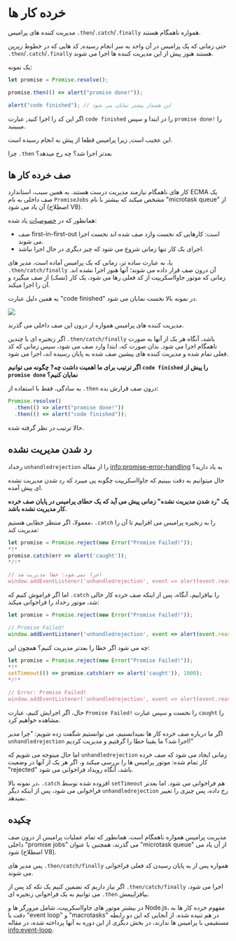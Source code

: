 
# خرده کار ها

مدیریت کننده های پرامیس `.then`/`.catch`/`.finally` همواره ناهمگام هستند.

حتی زمانی که یک پرامیس در آن واحد به سر انجام رسیده, کد هایی که در خطوط *زیرین* `.then`/`.catch`/`.finally` هستند هنوز پیش از این مدیریت کننده ها اجرا می شوند.

یک نمونه:

```js run
let promise = Promise.resolve();

promise.then(() => alert("promise done!"));

alert("code finished"); // این هشدار پیشتر نمایان می شود
```
اگر این کد را اجرا کنید, عبارت `code finished` را در ابتدا و سپس `promise done!` را میبینید.

این عجیب است, زیرا پرامیس قطعا از پیش به انجام رسیده است.

چرا `.then` بعدتر اجرا شد؟ چه رخ میدهد؟

## صف خرده کار ها

کار های ناهمگام نیازمند مدیریت درست هستند. به همین سبب، استاندارد ECMA یک صف داخلی به نام `PromiseJobs` مشخص میکند که بیشتر با نام "microtask queue" از آن یاد می شود (اصطلاح V8).

همانطور که در [خصوصیات](https://tc39.github.io/ecma262/#sec-jobs-and-job-queues) یاد شده:

- صف first-in-first-out است: کارهایی که نخست وارد صف شده اند نخست اجرا می شوند.
- اجرای یک کار تنها زمانی شروع می شود که چیز دیگری در حال اجرا نباشد.

یا، به عبارت ساده تر، زمانی که یک پرامیس آماده است، مدیر های `.then/catch/finally` آن درون صف قرار داده می شوند؛ آنها هنوز اجرا نشده اند. زمانی که موتور جاوااسکریپت از کد فعلی رها می شود، یک کار (تسک) از صف میگیرد و آن را اجرا میکند.

به همین دلیل عبارت "code finished" در نمونه بالا نخست نمایان می شود.

![](promiseQueue.svg)

مدیریت کننده های پرامیس همواره از درون این صف داخلی می گذرند.

اگر زنجیره ای با چندین `.then/catch/finally` باشد، آنگاه هر یک از آنها به صورت ناهمگام اجرا می شود. بدان صورت که، ابتدا وارد صف می شود، سپس زمانی که کد فعلی تمام شده و مدیریت کننده های پیشین صف شده به پایان رسیده اند، اجرا می شود.

**اگر ترتیب برای ما اهمیت داشت چه? چگونه می توانیم `code finished` را پیش از `promise done` نمایان کنیم؟**

به سادگی، فقط با استفاده از `.then` درون صف قرارش بده:

```js run
Promise.resolve()
  .then(() => alert("promise done!"))
  .then(() => alert("code finished"));
```

حالا ترتیب در نظر گرفته شده.

## رد شدن مدیریت نشده

رخداد `unhandledrejection` را از مقاله <info:promise-error-handling> به یاد دارید؟

حال میتوانیم به دقت ببینیم که جاوااسکریپت چگونه پی میبرد که رد شدن مدیریت نشده ای پیش آمده.

**یک "رد شدن مدیریت نشده" زمانی پیش می آید که یک حطای پرامیس در پایان صف خرده کار مدیریت نشده باشد.**

معمولا، اگر منتظر خطایی هستیم، `.catch` را به زنجیره پرامیس می افزاییم تا آن را مدیریت کند:

```js run
let promise = Promise.reject(new Error("Promise Failed!"));
*!*
promise.catch(err => alert('caught'));
*/!*

// اجرا نمی شود: خطا مدیریت شد
window.addEventListener('unhandledrejection', event => alert(event.reason));
```

اما اگر فراموش کنیم که `.catch` را بیافزاییم، آنگاه، پس از اینکه صف خرده کار خالی شد، موتور رخداد را فراخوانی میکند:

```js run
let promise = Promise.reject(new Error("Promise Failed!"));

// Promise Failed!
window.addEventListener('unhandledrejection', event => alert(event.reason));
```

چه می شود اگر خطا را بعدتر مدیریت کنیم؟ همچون این:

```js run
let promise = Promise.reject(new Error("Promise Failed!"));
*!*
setTimeout(() => promise.catch(err => alert('caught')), 1000);
*/!*

// Error: Promise Failed!
window.addEventListener('unhandledrejection', event => alert(event.reason));
```

حال، اگر اجرایش کنیم، عبارت `Promise Failed!` را نخست و سپس عبارت `caught` را مشاهده خواهیم کرد.

اگر ما درباره صف خرده کار ها نمیدانستیم، می توانستیم شگفت زده شویم: "چرا مدیر `unhandledrejection` اجرا شد؟ ما یقینا حطا را گرفتیم و مدیریت کردیم!"

اما حال میتوجه می شویم که `unhandledrejection` زمانی ایجاد می شود که صف خرده کار تمام شده: موتور پرامیس ها را بررسی میکند و، اگر هر یک از آنها در وضعیت "rejected" باشد، آنگاه رویداد فراخوانی می شود.

در نمونه بالا، `.catch` افزوده شده توسط `setTimeout` هم فراخوانی می شود. اما بعدتر فراخوانی می شود، پس از اینکه دیگر `unhandledrejection` رخ داده، پس چیزی را تغییر نمیدهد.

## چکیده

مدیریت پرامیس همواره ناهمگام است، همانطور که تمام عملیات پرامیس از درون صف داخلی "promise jobs" می گذرند، همچنین با عنوان "microtask queue" از آن یاد می شود (اصطلاح V8).

پس مدیر های `.then/catch/finally` همواره پس از به پایان رسیدن کد فعلی فراخوانی می شوند.

اگر نیاز داریم که تضمین کنیم یک تکه کد پس از `.then/catch/finally` اجرا می شود، می توانیم به یک فراخوانی زنجیره ای `.then` بیافزاییمش.

در بیشتر موتور های جاوااسکریپت، شامل مرورگر ها و Node.js، مفهوم خرده کار ها به دقت با "event loop" و "macrotasks" در هم تنیده شده. از آنجایی که این دو رابطه مستقیمی با پرامیس ها ندارند، در بخش دیگری از این دوره به آنها پرداخته شده، در مقاله <info:event-loop>.
